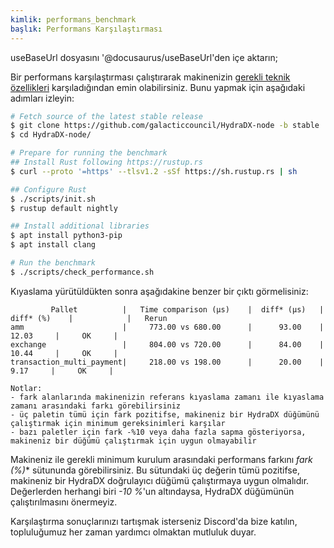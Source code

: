 ```yaml
---
kimlik: performans_benchmark
başlık: Performans Karşılaştırması
---
```


useBaseUrl dosyasını '@docusaurus/useBaseUrl'den içe aktarın;

Bir performans karşılaştırması çalıştırarak makinenizin [gerekli teknik özellikleri](/node_setup#00-required-technical-specations) karşıladığından emin olabilirsiniz. Bunu yapmak için aşağıdaki adımları izleyin:

```bash
# Fetch source of the latest stable release
$ git clone https://github.com/galacticcouncil/HydraDX-node -b stable
$ cd HydraDX-node/

# Prepare for running the benchmark
## Install Rust following https://rustup.rs
$ curl --proto '=https' --tlsv1.2 -sSf https://sh.rustup.rs | sh

## Configure Rust
$ ./scripts/init.sh
$ rustup default nightly

## Install additional libraries
$ apt install python3-pip
$ apt install clang

# Run the benchmark
$ ./scripts/check_performance.sh
```

Kıyaslama yürütüldükten sonra aşağıdakine benzer bir çıktı görmelisiniz:

```
         Pallet          |   Time comparison (µs)    |  diff* (µs)   |   diff* (%)    |            |   Rerun
amm                      |     773.00 vs 680.00      |      93.00    |      12.03     |     OK     |
exchange                 |     804.00 vs 720.00      |      84.00    |      10.44     |     OK     |
transaction_multi_payment|     218.00 vs 198.00      |      20.00    |       9.17     |     OK     |

Notlar:
- fark alanlarında makinenizin referans kıyaslama zamanı ile kıyaslama zamanı arasındaki farkı görebilirsiniz
- üç paletin tümü için fark pozitifse, makineniz bir HydraDX düğümünü çalıştırmak için minimum gereksinimleri karşılar
- bazı paletler için fark -%10 veya daha fazla sapma gösteriyorsa, makineniz bir düğümü çalıştırmak için uygun olmayabilir
```

Makineniz ile gerekli minimum kurulum arasındaki performans farkını **fark* (%)** sütununda görebilirsiniz. Bu sütundaki üç değerin tümü pozitifse, makineniz bir HydraDX doğrulayıcı düğümü çalıştırmaya uygun olmalıdır. Değerlerden herhangi biri *-10 %*'un altındaysa, HydraDX düğümünün çalıştırılmasını önermeyiz.

Karşılaştırma sonuçlarınızı tartışmak isterseniz Discord'da bize katılın, topluluğumuz her zaman yardımcı olmaktan mutluluk duyar.
